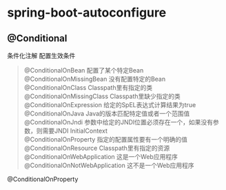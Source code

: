 spring-boot-autoconfigure  
==========  

@Conditional  
----------  

条件化注解	配置生效条件
> @ConditionalOnBean	配置了某个特定Bean  
> @ConditionalOnMissingBean	没有配置特定的Bean  
> @ConditionalOnClass	Classpath里有指定的类  
> @ConditionalOnMissingClass	Classpath里缺少指定的类  
> @ConditionalOnExpression	给定的SpEL表达式计算结果为true  
> @ConditionalOnJava	Java的版本匹配特定值或者一个范围值  
> @ConditionalOnJndi	参数中给定的JNDI位置必须存在一个，如果没有参数，则需要JNDI InitialContext  
> @ConditionalOnProperty	指定的配置属性要有一个明确的值  
> @ConditionalOnResource	Classpath里有指定的资源  
> @ConditionalOnWebApplication	这是一个Web应用程序  
> @ConditionalOnNotWebApplication	这不是一个Web应用程序  


@ConditionalOnProperty

